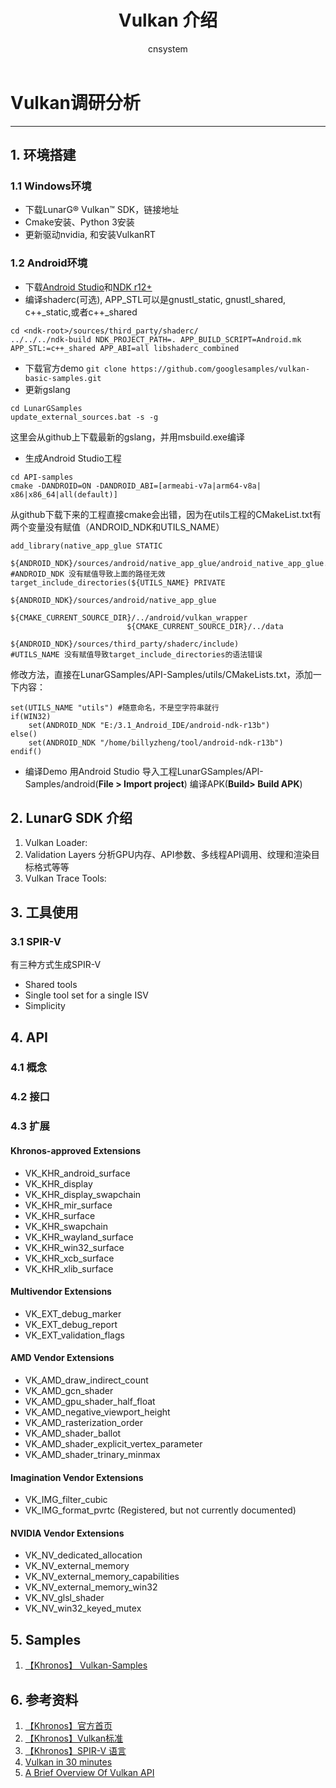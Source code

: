 ﻿---
title: Vulkan 介绍
author: cnsystem
layout: post
permalink: /vulkan-introduction.html
categories:
  - Vulkan
tags:
  - 图形学
  - Vulkan
---

# Vulkan调研分析


---
## 1. 环境搭建

### 1.1 Windows环境
- 下载LunarG® Vulkan™ SDK，链接地址
- Cmake安装、Python 3安装
- 更新驱动nvidia, 和安装VulkanRT

### 1.2 Android环境
- 下载[Android Studio][1]和[NDK r12+][2]
- 编译shaderc(可选), APP_STL可以是gnustl_static, gnustl_shared, c++_static,或者c++_shared
```
cd <ndk-root>/sources/third_party/shaderc/
../../../ndk-build NDK_PROJECT_PATH=. APP_BUILD_SCRIPT=Android.mk APP_STL:=c++_shared APP_ABI=all libshaderc_combined
```
- 下载官方demo
``` git clone https://github.com/googlesamples/vulkan-basic-samples.git ```
- 更新gslang
``` 
cd LunarGSamples
update_external_sources.bat -s -g
```
这里会从github上下载最新的gslang，并用msbuild.exe编译
- 生成Android Studio工程
```ls 
cd API-samples
cmake -DANDROID=ON -DANDROID_ABI=[armeabi-v7a|arm64-v8a| x86|x86_64|all(default)]
```
从github下载下来的工程直接cmake会出错，因为在utils工程的CMakeList.txt有两个变量没有赋值（ANDROID_NDK和UTILS_NAME）
```
add_library(native_app_glue STATIC
    ${ANDROID_NDK}/sources/android/native_app_glue/android_native_app_glue.c)
#ANDROID_NDK 没有赋值导致上面的路径无效
target_include_directories(${UTILS_NAME} PRIVATE
                          ${ANDROID_NDK}/sources/android/native_app_glue
                          ${CMAKE_CURRENT_SOURCE_DIR}/../android/vulkan_wrapper
                          ${CMAKE_CURRENT_SOURCE_DIR}/../data
                          ${ANDROID_NDK}/sources/third_party/shaderc/include)
#UTILS_NAME 没有赋值导致target_include_directories的语法错误
```
修改方法，直接在LunarGSamples/API-Samples/utils/CMakeLists.txt，添加一下内容：
```
set(UTILS_NAME "utils") #随意命名，不是空字符串就行
if(WIN32)
    set(ANDROID_NDK "E:/3.1_Android_IDE/android-ndk-r13b")
else()
    set(ANDROID_NDK "/home/billyzheng/tool/android-ndk-r13b")
endif()
```

- 编译Demo
用Android Studio 导入工程LunarGSamples/API-Samples/android(**File > Import project**)
编译APK(**Build> Build APK**)

## 2. LunarG SDK 介绍

1. Vulkan Loader:
2. Validation Layers
分析GPU内存、API参数、多线程API调用、纹理和渲染目标格式等等
3. Vulkan Trace Tools:


## 3. 工具使用

### 3.1 SPIR-V
有三种方式生成SPIR-V

- Shared tools
- Single tool set for a single ISV
- Simplicity

## 4. API

### 4.1 概念

### 4.2 接口

### 4.3 扩展
#### Khronos-approved Extensions
- VK_KHR_android_surface
- VK_KHR_display
- VK_KHR_display_swapchain
- VK_KHR_mir_surface
- VK_KHR_surface
- VK_KHR_swapchain
- VK_KHR_wayland_surface
- VK_KHR_win32_surface
- VK_KHR_xcb_surface
- VK_KHR_xlib_surface
#### Multivendor Extensions
- VK_EXT_debug_marker
- VK_EXT_debug_report
- VK_EXT_validation_flags
#### AMD Vendor Extensions
- VK_AMD_draw_indirect_count
- VK_AMD_gcn_shader
- VK_AMD_gpu_shader_half_float
- VK_AMD_negative_viewport_height
- VK_AMD_rasterization_order
- VK_AMD_shader_ballot
- VK_AMD_shader_explicit_vertex_parameter
- VK_AMD_shader_trinary_minmax
#### Imagination Vendor Extensions
- VK_IMG_filter_cubic
- VK_IMG_format_pvrtc (Registered, but not currently documented)
#### NVIDIA Vendor Extensions
- VK_NV_dedicated_allocation
- VK_NV_external_memory
- VK_NV_external_memory_capabilities
- VK_NV_external_memory_win32
- VK_NV_glsl_shader
- VK_NV_win32_keyed_mutex


## 5. Samples
1. [【Khronos】 Vulkan-Samples](https://github.com/KhronosGroup/Vulkan-Samples)


## 6. 参考资料
1. [【Khronos】官方首页](https://www.khronos.org/registry/vulkan/)
2. [【Khronos】Vulkan标准](https://www.khronos.org/registry/vulkan/specs/1.0-extensions/xhtml/vkspec.html)
3. [【Khronos】SPIR-V 语言](https://www.khronos.org/registry/spir-v/)
4. [Vulkan in 30 minutes](http://renderdoc.org/vulkan-in-30-minutes.html)
5. [A Brief Overview Of Vulkan API](https://www.toptal.com/api-developers/a-brief-overview-of-vulkan-api)


[1]: https://developer.android.com/studio/index.html
[2]: https://github.com/android-ndk/ndk/wiki